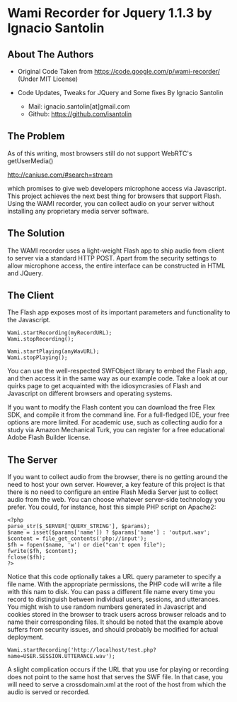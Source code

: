 Wami Recorder for Jquery 1.1.3 by Ignacio Santolin
================================================

About The Authors
-----------------
* Original Code Taken from https://code.google.com/p/wami-recorder/ (Under MIT License)

* Code Updates, Tweaks for JQuery and Some fixes By Ignacio Santolin
	- Mail: ignacio.santolin[at]gmail.com
	- Github: https://github.com/isantolin


The Problem
-----------
As of this writing, most browsers still do not support WebRTC's getUserMedia()

http://caniuse.com/#search=stream

which promises to give web developers microphone access via Javascript. This project achieves the next best thing for browsers that support Flash. Using the WAMI recorder, you can collect audio on your server without installing any proprietary media server software.

The Solution
------------
The WAMI recorder uses a light-weight Flash app to ship audio from client to server via a standard HTTP POST. Apart from the security settings to allow microphone access, the entire interface can be constructed in HTML and JQuery.


The Client
----------
The Flash app exposes most of its important parameters and functionality to the Javascript.

```
Wami.startRecording(myRecordURL);
Wami.stopRecording();

Wami.startPlaying(anyWavURL);
Wami.stopPlaying();
```

You can use the well-respected SWFObject library to embed the Flash app, and then access it in the same way as our example code. Take a look at our quirks page to get acquainted with the idiosyncrasies of Flash and Javascript on different browsers and operating systems.

If you want to modify the Flash content you can download the free Flex SDK, and compile it from the command line. For a full-fledged IDE, your free options are more limited. For academic use, such as collecting audio for a study via Amazon Mechanical Turk, you can register for a free educational Adobe Flash Builder license.


The Server
----------
If you want to collect audio from the browser, there is no getting around the need to host your own server. However, a key feature of this project is that there is no need to configure an entire Flash Media Server just to collect audio from the web. You can choose whatever server-side technology you prefer. You could, for instance, host this simple PHP script on Apache2:

```
<?php
parse_str($_SERVER['QUERY_STRING'], $params);
$name = isset($params['name']) ? $params['name'] : 'output.wav';
$content = file_get_contents('php://input');
$fh = fopen($name, 'w') or die("can't open file");
fwrite($fh, $content);
fclose($fh);
?>
```

Notice that this code optionally takes a URL query parameter to specify a file name. With the appropriate permissions, the PHP code will write a file with this nam to disk. You can pass a different file name every time you record to distinguish between individual users, sessions, and utterances. You might wish to use random numbers generated in Javascript and cookies stored in the browser to track users across browser reloads and to name their corresponding files. It should be noted that the example above suffers from security issues, and should probably be modified for actual deployment.

```
Wami.startRecording('http://localhost/test.php?name=USER.SESSION.UTTERANCE.wav');
```

A slight complication occurs if the URL that you use for playing or recording does not point to the same host that serves the SWF file. In that case, you will need to serve a crossdomain.xml at the root of the host from which the audio is served or recorded.
